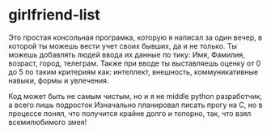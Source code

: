 # girlfriend-list
Это простая консольная програмка, которую я написал за один вечер, в которой ты можешь вести учет своих бывших, да и не только. 
Ты можешь добавлять людей ввода их данные по тику: Имя, Фамилия, возраст, город, телеграм. Также при вводе ты выставляешь оценку 
от 0 до 5 по таким критериям как: интеллект, внешность, коммуникативные навыки, формы и увлечения.

Код может быть не самым чистым, но и я не middle python разработчик, а всего лишь подросток
Изначально планировал писать прогу на С, но в процессе понял, что получится крайне долго и топорно, так, что взял всемилюбимого змея!

